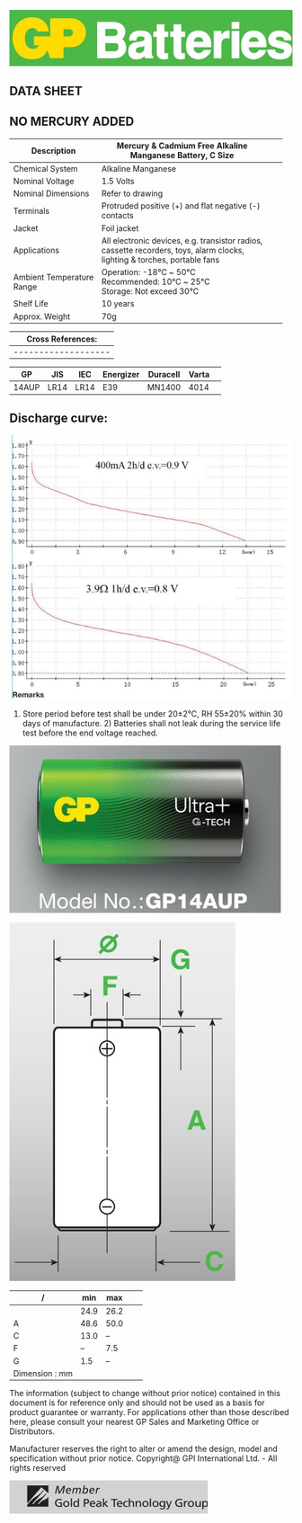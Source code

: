![](images/_page_0_Picture_0.jpeg)

## **DATA SHEET**

## **NO MERCURY ADDED**

| Description                  | Mercury & Cadmium Free Alkaline<br>Manganese Battery, C Size                                                                    |  |  |
|------------------------------|---------------------------------------------------------------------------------------------------------------------------------|--|--|
| Chemical System              | Alkaline Manganese                                                                                                              |  |  |
| Nominal Voltage              | 1.5 Volts                                                                                                                       |  |  |
| Nominal Dimensions           | Refer to drawing                                                                                                                |  |  |
| Terminals                    | Protruded positive (+) and flat negative (-)<br>contacts                                                                        |  |  |
| Jacket                       | Foil jacket                                                                                                                     |  |  |
| Applications                 | All electronic devices, e.g. transistor radios,<br>cassette recorders, toys, alarm clocks,<br>lighting & torches, portable fans |  |  |
| Ambient Temperature<br>Range | Operation: -18℃ ~ 50℃<br>Recommended: 10℃ ~ 25℃<br>Storage: Not exceed 30℃                                                      |  |  |
| Shelf Life                   | 10 years                                                                                                                        |  |  |
| Approx. Weight               | 70g                                                                                                                             |  |  |

| Cross References: |
|-------------------|
|-------------------|

| GP    | JIS  | IEC  | Energizer | Duracell | Varta |  |
|-------|------|------|-----------|----------|-------|--|
| 14AUP | LR14 | LR14 | E39       | MN1400   | 4014  |  |

## **Discharge curve:**

![](images/_page_0_Figure_7.jpeg)

1) Store period before test shall be under 20±2℃, RH 55±20% within 30 days of manufacture. 2) Batteries shall not leak during the service life test before the end voltage reached.

![](images/_page_0_Picture_9.jpeg)

![](images/_page_0_Figure_10.jpeg)

| /              | min  | max  |  |  |
|----------------|------|------|--|--|
|                | 24.9 | 26.2 |  |  |
| A              | 48.6 | 50.0 |  |  |
| C              | 13.0 | –    |  |  |
| F              | –    | 7.5  |  |  |
| G              | 1.5  | –    |  |  |
| Dimension : mm |      |      |  |  |

The information (subject to change without prior notice) contained in this document is for reference only and should not be used as a basis for product guarantee or warranty. For applications other than those described here, please consult your nearest GP Sales and Marketing Office or Distributors.

Manufacturer reserves the right to alter or amend the design, model and specification without prior notice. Copyright@ GPI International Ltd. - All rights reserved

![](images/_page_0_Picture_15.jpeg)